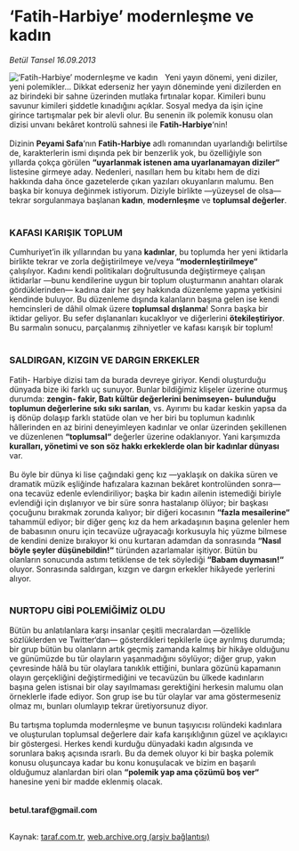# ‘Fatih-Harbiye’ modernleşme ve kadın

*Betül Tansel 16.09.2013*

<div class="yazi"><img align="left" alt="‘Fatih-Harbiye’ modernleşme ve kadın" border="0" src="http://www.taraf.com.tr/fotoraflar/makaleler/fatih-harbiye-modernlesme-ve-kadin_6976_orijinal.jpg" style="border-right-width:10px; border-color:#FFFFFF"/>Yeni yayın dönemi, yeni diziler, yeni polemikler... Dikkat ederseniz her yayın döneminde yeni dizilerden en az birindeki bir sahne üzerinden mutlaka fırtınalar kopar. Kimileri bunu savunur kimileri şiddetle kınadığını açıklar. Sosyal medya da işin içine girince tartışmalar pek bir alevli olur. Bu senenin ilk polemik konusu olan dizisi unvanı bekâret kontrolü sahnesi ile <strong>Fatih-Harbiye</strong>‘nin!<br/><br/>Dizinin <strong>Peyami Safa</strong>‘nın <strong>Fatih-Harbiye</strong> adlı romanından uyarlandığı belirtilse de, karakterlerin ismi dışında pek bir benzerlik yok, bu özelliğiyle son yıllarda çokça görülen <strong>“uyarlanmak istenen ama uyarlanamayan diziler“</strong> listesine girmeye aday. Nedenleri, nasılları hem bu kitabı hem de dizi hakkında daha önce gazetelerde çıkan yazıları okuyanların malumu. Ben başka bir konuya değinmek istiyorum. Diziyle birlikte —yüzeysel de olsa— tekrar sorgulanmaya başlanan<strong> kadın</strong>, <strong>modernleşme</strong> ve <strong>toplumsal değerler</strong>.<br/><br/>
<h3>KAFASI KARIŞIK TOPLUM</h3>Cumhuriyet’in ilk yıllarından bu yana <strong>kadınlar</strong>, bu toplumda her yeni iktidarla birlikte tekrar ve zorla değiştirilmeye ve/veya <strong>“modernleştirilmeye“</strong> çalışılıyor. Kadını kendi politikaları doğrultusunda değiştirmeye çalışan iktidarlar —bunu kendilerine uygun bir toplum oluşturmanın anahtarı olarak gördüklerinden— kadına dair her şey hakkında düzenleme yapma yetkisini kendinde buluyor. Bu düzenleme dışında kalanların başına gelen ise kendi hemcinsleri de dâhil olmak üzere <strong>toplumsal dışlanma</strong>! Sonra başka bir iktidar geliyor. Bu sefer dışlananları kucaklıyor ve diğerlerini <strong>ötekileştiriyor</strong>. Bu sarmalın sonucu, parçalanmış zihniyetler ve kafası karışık bir toplum!<br/><br/>
<h3>SALDIRGAN, KIZGIN VE DARGIN ERKEKLER</h3>Fatih- Harbiye dizisi tam da burada devreye giriyor. Kendi oluşturduğu dünyada bize iki farklı uç sunuyor. Bunlar bildiğimiz klişeler üzerine oturmuş durumda: <strong>zengin- fakir, Batı kültür değerlerini benimseyen- bulunduğu toplumun değerlerine sıkı sıkı sarılan</strong>, vs. Ayırımı bu kadar keskin yapsa da iş dönüp dolaşıp farklı statüde olan ve her biri bu toplumun kadınlık hâllerinden en az birini deneyimleyen kadınlar ve onlar üzerinden şekillenen ve düzenlenen <strong>“toplumsal“</strong> değerler üzerine odaklanıyor. Yani karşımızda <strong>kuralları, yönetimi ve son söz hakkı erkeklerde olan bir kadınlar dünyası</strong> var.<br/><br/>Bu öyle bir dünya ki lise çağındaki genç kız —yaklaşık on dakika süren ve dramatik müzik eşliğinde hafızalara kazınan bekâret kontrolünden sonra— ona tecavüz edenle evlendiriliyor; başka bir kadın ailenin istemediği biriyle evlendiği için dışlanıyor ve bir süre sonra hastalanıp ölüyor; bir başkası çocuğunu bırakmak zorunda kalıyor; bir diğeri kocasının <strong>“fazla mesailerine“</strong> tahammül ediyor; bir diğer genç kız da hem arkadaşının başına gelenler hem de babasının onuru için tecavüze uğrayacağı korkusuyla hiç yüzme bilmese de kendini denize bırakıyor ki onu kurtaran adamdan da sonrasında <strong>“Nasıl böyle şeyler düşünebildin!“</strong> türünden azarlamalar işitiyor. Bütün bu olanların sonucunda astımı tetiklense de tek söylediği <strong>“Babam duymasın!“</strong> oluyor. Sonrasında saldırgan, kızgın ve dargın erkekler hikâyede yerlerini alıyor.<br/><br/>
<h3>NURTOPU GİBİ POLEMİĞİMİZ OLDU</h3>Bütün bu anlatılanlara karşı insanlar çeşitli mecralardan —özellikle sözlüklerden ve Twitter‘dan— gösterdikleri tepkilerle üçe ayrılmış durumda; bir grup bütün bu olanların artık geçmiş zamanda kalmış bir hikâye olduğunu ve günümüzde bu tür olayların yaşanmadığını söylüyor; diğer grup, yakın çevresinde hâlâ bu tür olaylara tanıklık ettiğini, bunlara gözünü kapamanın olayın gerçekliğini değiştirmediğini ve tecavüzün bu ülkede kadınların başına gelen istisnai bir olay sayılmaması gerektiğini herkesin malumu olan örneklerle ifade ediyor. Son grup ise bu tür olaylar var ama göstermeseniz olmaz mı, bunları olumlayıp tekrar üretiyorsunuz diyor.<br/><br/>Bu tartışma toplumda modernleşme ve bunun taşıyıcısı rolündeki kadınlara ve oluşturulan toplumsal değerlere dair kafa karışıklığının güzel ve açıklayıcı bir göstergesi. Herkes kendi kurduğu dünyadaki kadın algısında ve sorunlara bakış açısında ısrarlı. Bu da demek oluyor ki bir başka polemik konusu oluşuncaya kadar bu konu konuşulacak ve bizim en başarılı olduğumuz alanlardan biri olan <strong>“polemik yap ama çözümü boş ver“</strong> hanesine yeni bir madde eklenmiş olacak.<br/><br/><br/><strong>betul.taraf@gmail.com<br/><br/></strong>
</div>

Kaynak: [taraf.com.tr](http://www.taraf.com.tr:80/betul-tansel/makale-fatih-harbiye-modernlesme-ve-kadin.htm), [web.archive.org (arşiv bağlantısı)](http://web.archive.org/web/20130918060755/http://www.taraf.com.tr:80/betul-tansel/makale-fatih-harbiye-modernlesme-ve-kadin.htm)
